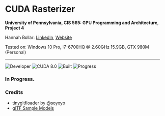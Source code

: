 CUDA Rasterizer
===============


**University of Pennsylvania, CIS 565: GPU Programming and Architecture, Project 4**



Hannah Bollar: [LinkedIn](https://www.linkedin.com/in/hannah-bollar/), [Website](http://hannahbollar.com/)



Tested on: Windows 10 Pro, i7-6700HQ @ 2.60GHz 15.9GB, GTX 980M (Personal)

____________________________________________________________________________________



![Developer](https://img.shields.io/badge/Developer-Hannah-0f97ff.svg?style=flat) ![CUDA 8.0](https://img.shields.io/badge/CUDA-8.0-yellow.svg) ![Built](https://img.shields.io/appveyor/ci/gruntjs/grunt.svg) ![Progress](https://img.shields.io/badge/implementation-in%20progress-orange.svg)

### In Progress.


### Credits

* [tinygltfloader](https://github.com/syoyo/tinygltfloader) by [@soyoyo](https://github.com/syoyo)
* [glTF Sample Models](https://github.com/KhronosGroup/glTF/blob/master/sampleModels/README.md)
